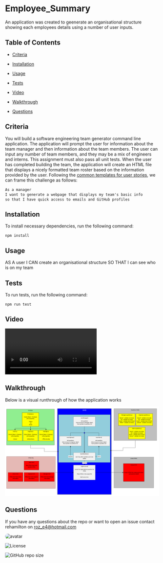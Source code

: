 # Employee_Summary

 An application was created to geenerate an organisational structure showing each employees details using a number of user inputs.

 ## Table of Contents

  * [Criteria](#criteria)
  
  * [Installation](#installation)

  * [Usage](#Usage)

  * [Tests](#tests)
  
  * [Video](#video)
  
  * [Walkthrough](#walkthrough)
  
  * [Questions](#questions)

  ## Criteria

  You will build a software engineering team generator command line application. The application will prompt the user for information about the team manager and then information about the team members. The user can input any number of team members, and they may be a mix of engineers and interns. This assignment must also pass all unit tests. When the user has completed building the team, the application will create an HTML file that displays a nicely formatted team roster based on the information provided by the user. Following the [common templates for user stories](https://en.wikipedia.org/wiki/User_story#Common_templates), we can frame this challenge as follows:
  
  ```
  As a manager
  I want to generate a webpage that displays my team's basic info
  so that I have quick access to emails and GitHub profiles
  ```

  ## Installation

  To install necessary dependencies, run the following command:

  ```
  npm install
  ```

  ## Usage

  AS A user
  I CAN create an organisational structure 
  SO THAT I can see who is on my team

  ## Tests

  To run tests, run the following command:

  ```
  npm run test 
  ```

  ## Video

  ![./Assets/video.mp4](Assets/video.mp4)



  ## Walkthrough

  Below is a visual runthrough of how the application works

  ![./Assets/Workflow.png](Assets/Workflow.png)


  ## Questions

  If you have any questions about the repo or want to open an issue contact rehamilton on roz_e4@hotmail.com


  <img src="https://avatars1.githubusercontent.com/u/59821631?v=4" alt="avatar" style="border-radius: 16px" width="30" />

  ![License](https://img.shields.io/github/license/rehamilton/README_Generator?style=flat-square)

  ![GitHub repo size](https://img.shields.io/github/repo-size/rehamilton/README_Generator)

